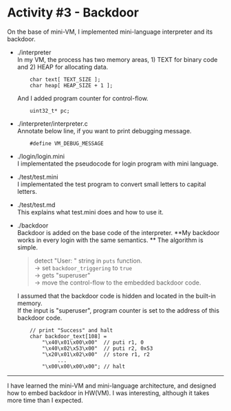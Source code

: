 # Activity #3 - Backdoor

On the base of mini-VM, I implemented mini-language interpreter and its backdoor. 

* ./interpreter   
    In my VM, the process has two memory areas, 1) TEXT for binary code and 2) HEAP for allocating data. 
    ```
	    char text[ TEXT_SIZE ]; 
	    char heap[ HEAP_SIZE + 1 ]; 
    ```
    And I added program counter for control-flow. 
    ```
    	uint32_t* pc;
    ```

* ./interpreter/interpreter.c  
    Annotate below line, if you want to print debugging message. 
    ```
    	#define VM_DEBUG_MESSAGE
    ```
    
* ./login/login.mini  
    I implementated the pseudocode for login program with mini language. 

* ./test/test.mini  
    I implementated the test program to convert small letters to capital letters. 

* ./test/test.md  
    This explains what test.mini does and how to use it. 

* ./backdoor   
    Backdoor is added on the base code of the interpreter. **My backdoor works in every login with the same semantics. ** The algorithm is simple.

    > detect "User: " string in `puts` function.  
    -> set `backdoor_triggering` to `true`   
    -> gets "superuser"   
    -> move the control-flow to the embedded backdoor code.   

    I assumed that the backdoor code is hidden and located in the built-in memory.  
    If the input is "superuser", program counter is set to the address of this backdoor code. 

    ```
    	// print "Success" and halt 
    	char backdoor_text[108] = 
    	    "\x40\x01\x00\x00"  // puti r1, 0
    	    "\x40\x02\x53\x00"  // puti r2, 0x53 
    	    "\x20\x01\x02\x00"  // store r1, r2
    	         ...
    	    "\x00\x00\x00\x00"; // halt          
    ```

---
I have learned the mini-VM and mini-language architecture, and designed how to embed backdoor in HW(VM). I was interesting, although it takes more time than I expected. 